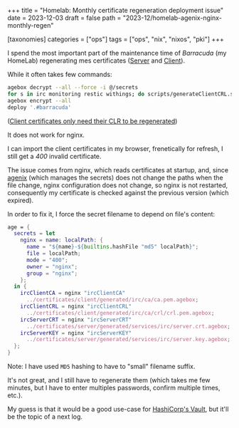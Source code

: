 +++
title = "Homelab: Monthly certificate regeneration deployment issue"
date = 2023-12-03
draft = false
path = "2023-12/homelab-agenix-nginx-monthly-regen"

[taxonomies]
categories = ["ops"]
tags = ["ops", "nix", "nixos", "pki"]
+++

I spend the most important part of the maintenance time of _Barracuda_ (my HomeLab)
regenerating mes certificates ([Server](@/blog/2023-08-20-homelab-server-certificates.md) and [Client](@/blog/2023-08-23-homelab-client-certificates.md)).

While it often takes few commands:

```bash
agebox decrypt --all --force -i @/secrets
for s in irc monitoring restic withings; do scripts/generateClientCRL.sh $s looping; done
agebox encrypt --all
deploy '.#barracuda'
```

([Client certificates only need their CLR to be regenerated](@/blog/2023-10-22-homelab-client-certificates-crl-regeneration.md))

It does not work for nginx.

I can import the client certificates in my browser, frenetically for refresh,
I still get a _400_ invalid certificate.

The issue comes from nginx, which reads certificates at startup, and, since [agenix](https://github.com/ryantm/agenix)
(which manages the secrets) does not change the paths when the file change,
nginx configuration does not change, so nginx is not restarted, consequently
my certificate is checked against the previous version (which expired).

In order to fix it, I force the secret filename to depend on file's content:

```nix
age = {
  secrets = let
    nginx = name: localPath: {
      name = "${name}-${builtins.hashFile "md5" localPath}";
      file = localPath;
      mode = "400";
      owner = "nginx";
      group = "nginx";
    };
  in {
    ircClientCA = nginx "ircClientCA"
      ../certificates/client/generated/irc/ca/ca.pem.agebox;
    ircClientCRL = nginx "ircClientCRL"
      ../certificates/client/generated/irc/ca/crl/crl.pem.agebox;
    ircServerCRT = nginx "ircServerCRT"
      ../certificates/server/generated/services/irc/server.crt.agebox;
    ircServerKEY = nginx "ircServerKEY"
      ../certificates/server/generated/services/irc/server.key.agebox;
  };
}
```

Note: I have used `MD5` hashing to have to "small" filename suffix.

It's not great, and I still have to regenerate them (which takes me few minutes,
but I have to enter multiples passwords, confirm multiple times, etc.).

My guess is that it would be a good use-case for [HashiCorp's Vault](https://www.vaultproject.io/),
but it'll be the topic of a next log.
